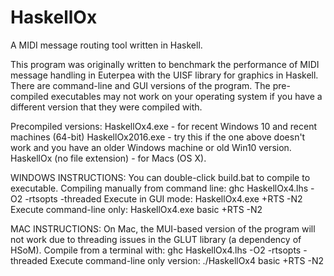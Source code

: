 # HaskellOx
A MIDI message routing tool written in Haskell. 

This program was originally written to benchmark the performance 
of MIDI message handling in Euterpea with the UISF library for graphics 
in Haskell. There are command-line and GUI versions of the program.
The pre-compiled executables may not work on your operating system if 
you have a different version that they were compiled with. 

Precompiled versions:
HaskellOx4.exe - for recent Windows 10 and recent machines (64-bit)
HaskellOx2016.exe - try this if the one above doesn't work and you have 
                    an older Windows machine or old Win10 version.
HaskellOx (no file extension) - for Macs (OS X).

WINDOWS INSTRUCTIONS: 
You can double-click build.bat to compile to executable.
Compiling manually from command line: ghc HaskellOx4.lhs -O2 -rtsopts -threaded
Execute in GUI mode: HaskellOx4.exe +RTS -N2
Execute command-line only: HaskellOx4.exe basic +RTS -N2

MAC INSTRUCTIONS: 
On Mac, the MUI-based version of the program will not work due to
threading issues in the GLUT library (a dependency of HSoM).
Compile from a terminal with: ghc HaskellOx4.lhs -O2 -rtsopts -threaded
Execute command-line only version: ./HaskellOx4 basic +RTS -N2
